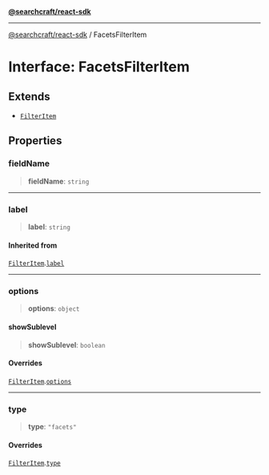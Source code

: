 [**@searchcraft/react-sdk**](/reference/sdk/js-react/README.md)

***

[@searchcraft/react-sdk](/reference/sdk/js-react/globals.md) / FacetsFilterItem

# Interface: FacetsFilterItem

## Extends

- [`FilterItem`](/reference/sdk/js-react/interfaces/FilterItem.md)

## Properties

### fieldName

> **fieldName**: `string`

***

### label

> **label**: `string`

#### Inherited from

[`FilterItem`](/reference/sdk/js-react/interfaces/FilterItem.md).[`label`](/reference/sdk/js-react/interfaces/FilterItem.md#label)

***

### options

> **options**: `object`

#### showSublevel

> **showSublevel**: `boolean`

#### Overrides

[`FilterItem`](/reference/sdk/js-react/interfaces/FilterItem.md).[`options`](/reference/sdk/js-react/interfaces/FilterItem.md#options)

***

### type

> **type**: `"facets"`

#### Overrides

[`FilterItem`](/reference/sdk/js-react/interfaces/FilterItem.md).[`type`](/reference/sdk/js-react/interfaces/FilterItem.md#type)
